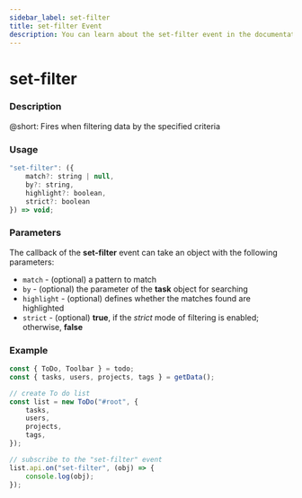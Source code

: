 ```yaml
---
sidebar_label: set-filter
title: set-filter Event
description: You can learn about the set-filter event in the documentation of the DHTMLX JavaScript To Do List library. Browse developer guides and API reference, try out code examples and live demos, and download a free 30-day evaluation version of DHTMLX To Do List.
---
```


# set-filter

### Description

@short: Fires when filtering data by the specified criteria

### Usage

~~~js
"set-filter": ({
    match?: string | null,
    by?: string,
    highlight?: boolean,
    strict?: boolean
}) => void;
~~~

### Parameters

The callback of the **set-filter** event can take an object with the following parameters:

- `match` - (optional) a pattern to match
- `by` - (optional) the parameter of the **task** object for searching
- `highlight` - (optional) defines whether the matches found are highlighted 
- `strict` - (optional) **true**, if the *strict* mode of filtering is enabled; otherwise, **false**

### Example

~~~js
const { ToDo, Toolbar } = todo;
const { tasks, users, projects, tags } = getData();

// create To do list
const list = new ToDo("#root", {
	tasks,
	users,
	projects,
	tags,
});

// subscribe to the "set-filter" event
list.api.on("set-filter", (obj) => {
    console.log(obj);
});
~~~


